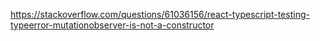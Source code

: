 
https://stackoverflow.com/questions/61036156/react-typescript-testing-typeerror-mutationobserver-is-not-a-constructor